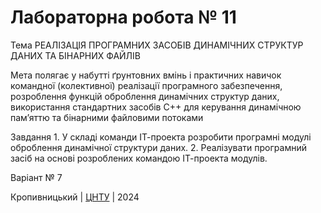 ﻿# Лабораторна робота № 11

Тема РЕАЛІЗАЦІЯ ПРОГРАМНИХ ЗАСОБІВ ДИНАМІЧНИХ СТРУКТУР ДАНИХ ТА БІНАРНИХ ФАЙЛІВ

Мета полягає у набутті ґрунтовних вмінь і практичних навичок командної (колективної) реалізації програмного забезпечення, розроблення функцій оброблення динамічних структур даних, використання стандартних засобів С++ для керування динамічною пам’яттю та бінарними файловими потоками

Завдання 1. У складі команди ІТ-проекта розробити програмні модулі оброблення динамічної структури даних.
2. Реалізувати програмний засіб на основі розроблених командою ІТ-проекта модулів. 


Варіант № 7


Кропивницький | <a href="http://www.kntu.kr.ua/">ЦНТУ</a> | 2024

